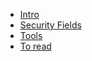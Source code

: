 <!-- docs/_sidebar.md -->

* [Intro](/)
* [Security Fields](pages/fields.md)
* [Tools](pages/tools.md)
* [To read](pages/read.md)
<!-- * [Web Security](pages/web.md) -->